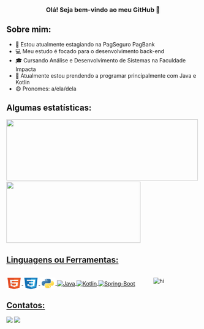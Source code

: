 ### <h3 align="center"> Olá! Seja bem-vindo ao meu GitHub 👋

## Sobre mim:

- 🔭 Estou atualmente estagiando na PagSeguro PagBank
- 💻 Meu estudo é focado para o desenvolvimento back-end
- 🎓 Cursando Análise e Desenvolvimento de Sistemas na Faculdade Impacta
- 🌱 Atualmente estou prendendo a programar principalmente com Java e Kotlin 
- 😄 Pronomes: a/ela/dela

## Algumas estatísticas:

<div>
  <a href="https://github.com/CarolPera">
  <img height="160em" width="500em" src="https://github-readme-stats.vercel.app/api?username=CarolPera&show_icons=true&theme=omni&include_all_commits=true&count_private=true"/>
  <img height="160em" width="350em" src="https://github-readme-stats.vercel.app/api/top-langs/?username=CarolPera&layout=compact&langs_count=7&theme=omni"/>
</div>
  
## Linguagens ou Ferramentas:

<div style="display: inline_block"><br>
  <img align="center" alt="HTML" height="30" width="40" src="https://raw.githubusercontent.com/devicons/devicon/master/icons/html5/html5-original.svg">
  <img align="center" alt="CSS" height="30" width="40" src="https://raw.githubusercontent.com/devicons/devicon/master/icons/css3/css3-original.svg">
  <img align="center" alt="Python" height="30" width="40" src="https://raw.githubusercontent.com/devicons/devicon/master/icons/python/python-original.svg">
  <img align="center" alt="Java" height="30" width="40" src="https://image.flaticon.com/icons/png/512/226/226777.png">
  <img align="center" alt="Kotlin" height="30" width="30" src="https://img.icons8.com/color/48/000000/kotlin.png">
  <img align="center" alt="Spring-Boot" height="30" width="30" src="https://devkico.itexto.com.br/wp-content/uploads/2014/08/spring-boot-project-logo.png">
  <img align="right" height="120" width="120" alt="hi" src="https://media.giphy.com/media/LmNwrBhejkK9EFP504/giphy.gif">
</div>
  
## Contatos:
 
<div> 
  <a href = "mailto:CarolPereira.270301@gmail.com"><img src="https://img.shields.io/badge/-Gmail-%23333?style=for-the-badge&logo=gmail&logoColor=white" target="_blank"></a>
  <a href="https://www.linkedin.com/in/carolpera/" target="_blank"><img src="https://img.shields.io/badge/-LinkedIn-%230077B5?style=for-the-badge&logo=linkedin&logoColor=white" target="_blank"></a> 
